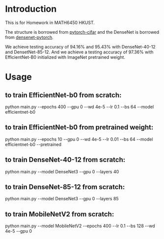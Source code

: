 # Introduction
This is for Homework in MATH6450 HKUST.

The structure is borrowed from [pytorch-cifar](https://github.com/kuangliu/pytorch-cifar) and the DenseNet is borrowed from [densenet-pytorch](https://github.com/andreasveit/densenet-pytorch).

We achieve testing accuracy of 94.16% and 95.43% with DenseNet-40-12 and DensetNet-85-12. And we achieve a testing accuracy of 97.36% with EfficientNet-B0 initialized with ImageNet pretrained weight.

# Usage

## to train EfficientNet-b0 from scratch:

python main.py --epochs 400 --gpu 0 --wd 4e-5 --lr 0.1 --bs 64 --model efficientnet-b0

## to train EfficientNet-b0 from pretrained weight:

python main.py --epochs 10 --gpu 0 --wd 4e-5 --lr 0.01 --bs 64 --model efficientnet-b0 --pretrained

## to train DenseNet-40-12 from scratch:

python main.py --model DenseNet3 --gpu 0 --layers 40

## to train DenseNet-85-12 from scratch:

python main.py --model DenseNet3 --gpu 0 --layers 85


## to train MobileNetV2 from scratch:

python main.py --model MobileNetV2 --epochs 400 --lr 0.1 --bs 128 --wd 4e-5 --gpu 0





